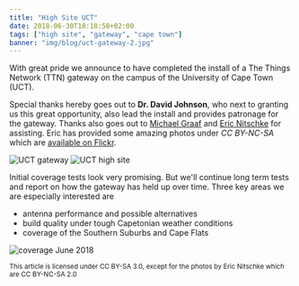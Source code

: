 ```yaml
---
title: "High Site UCT"
date: 2018-06-30T18:18:58+02:00
tags: ["high site", "gateway", "cape town"]
banner: "img/blog/uct-gateway-2.jpg"
---
```

With great pride we announce to have completed the install of a The Things Network (TTN) gateway on the campus of the University of Cape Town (UCT). 

Special thanks hereby goes out to **Dr. David Johnson**, who next to granting us this great opportunity, also lead the install and provides patronage for the gateway. Thanks also goes out to [Michael Graaf](https://twitter.com/michaelgraaf) and [Eric Nitschke](https://twitter.com/EricNitschke) for assisting. Eric has provided some amazing photos under *CC BY-NC-SA* which are [available on Flickr](https://www.flickr.com/photos/ericnitschke/sets/72157668378416087).

![UCT gateway](/img/blog/uct-gateway-1.jpg) ![UCT high site](/img/blog/uct-high-site-mountain.jpg)


Initial coverage tests look very promising. But we'll continue long term tests and report on how the gateway has held up over time. Three key areas we are especially interested are 

- antenna performance and possible alternatives
- build quality under tough Capetonian weather conditions 
- coverage of the Southern Suburbs and Cape Flats

![coverage June 2018](/img/blog/uct-coverage-06-2018.png)

<small>This article is licensed under CC BY-SA 3.0, except for the photos by Eric Nitschke which are CC BY-NC-SA 2.0</small>



